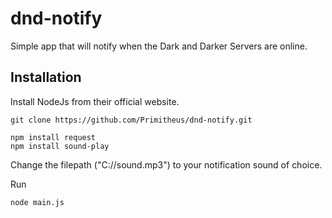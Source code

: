 # dnd-notify
Simple app that will notify when the Dark and Darker Servers are online. 

## Installation

Install NodeJs from their official website.

```
git clone https://github.com/Primitheus/dnd-notify.git
```

```
npm install request
npm install sound-play
```

Change the filepath ("C://sound.mp3") to your notification sound of choice.

Run

```
node main.js
```


